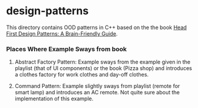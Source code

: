 # design-patterns

This directory contains OOD patterns in C++ based on the the book [Head First Design Patterns: A Brain-Friendly Guide](https://www.amazon.com/Head-First-Design-Patterns-Brain-Friendly/dp/0596007124).


### Places Where Example Sways from book

1. Abstract Factory Pattern: Example sways from the example given in the playlist (that of UI components) or the book (Pizza shop) and introduces a clothes factory for work clothes and day-off clothes.

2. Command Pattern: Example slightly sways from playlist (remote for smart lamp) and introduces an AC remote. Not quite sure about the implementation of this example.
